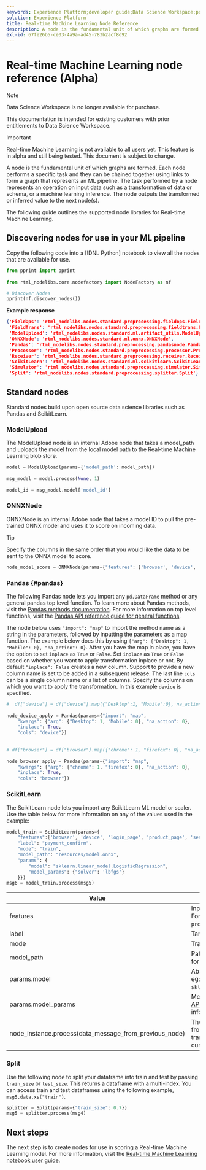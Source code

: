 ```yaml
---
keywords: Experience Platform;developer guide;Data Science Workspace;popular topics;Real-time Machine Learning;node reference;
solution: Experience Platform
title: Real-time Machine Learning Node Reference
description: A node is the fundamental unit of which graphs are formed. Each node performs a specific task and they can be chained together using links to form a graph that represents an ML pipeline. The task performed by a node represents an operation on input data such as a transformation of data or schema, or a machine learning inference. The node outputs the transformed or inferred value to the next node(s).
exl-id: 67fe26b5-ce03-4a9a-ad45-783b2acf8d92
---
```

# Real-time Machine Learning node reference (Alpha)

>[!NOTE]
>
>Data Science Workspace is no longer available for purchase.
>
>This documentation is intended for existing customers with prior entitlements to Data Science Workspace.

>[!IMPORTANT]
>
>Real-time Machine Learning is not available to all users yet. This feature is in alpha and still being tested. This document is subject to change.

A node is the fundamental unit of which graphs are formed. Each node performs a specific task and they can be chained together using links to form a graph that represents an ML pipeline. The task performed by a node represents an operation on input data such as a transformation of data or schema, or a machine learning inference. The node outputs the transformed or inferred value to the next node(s).

The following guide outlines the supported node libraries for Real-time Machine Learning.

## Discovering nodes for use in your ML pipeline

Copy the following code into a [!DNL Python] notebook to view all the nodes that are available for use.

```python
from pprint import pprint
 
from rtml_nodelibs.core.nodefactory import NodeFactory as nf
```

```python
# Discover Nodes
pprint(nf.discover_nodes())
```

**Example response**

```json
{'FieldOps': 'rtml_nodelibs.nodes.standard.preprocessing.fieldops.FieldOps',
 'FieldTrans': 'rtml_nodelibs.nodes.standard.preprocessing.fieldtrans.FieldTrans',
 'ModelUpload': 'rtml_nodelibs.nodes.standard.ml.artifact_utils.ModelUpload',
 'ONNXNode': 'rtml_nodelibs.nodes.standard.ml.onnx.ONNXNode',
 'Pandas': 'rtml_nodelibs.nodes.standard.preprocessing.pandasnode.Pandas',
 'Processor': 'rtml_nodelibs.nodes.standard.preprocessing.processor.Processor',
 'Receiver': 'rtml_nodelibs.nodes.standard.preprocessing.receiver.Receiver',
 'ScikitLearn': 'rtml_nodelibs.nodes.standard.ml.scikitlearn.ScikitLearn',
 'Simulator': 'rtml_nodelibs.nodes.standard.preprocessing.simulator.Simulator',
 'Split': 'rtml_nodelibs.nodes.standard.preprocessing.splitter.Split'}
```

## Standard nodes

Standard nodes build upon open source data science libraries such as Pandas and ScikitLearn.

### ModelUpload

The ModelUpload node is an internal Adobe node that takes a model_path and uploads the model from the local model path to the Real-time Machine Learning blob store.

```python
model = ModelUpload(params={'model_path': model_path})
  
msg_model = model.process(None, 1)
  
model_id = msg_model.model['model_id']
```

### ONNXNode

ONNXNode is an internal Adobe node that takes a model ID to pull the pre-trained ONNX model and uses it to score on incoming data. 

>[!TIP]
>
>Specify the columns in the same order that you would like the data to be sent to the ONNX model to score.

```python
node_model_score = ONNXNode(params={"features": ['browser', 'device', 'login_page', 'product_page', 'search_page'], "model_id": model_id})
```

### Pandas {#pandas}

The following Pandas node lets you import any `pd.DataFrame` method or any general pandas top level function. To learn more about Pandas methods, visit the [Pandas methods documentation](https://pandas.pydata.org/pandas-docs/stable/reference/api/pandas.DataFrame.html). For more information on top level functions, visit the [Pandas API reference guide for general functions](https://pandas.pydata.org/pandas-docs/stable/reference/general_functions.html).

The node below uses `"import": "map"` to import the method name as a string in the parameters, followed by inputting the parameters as a map function. The example below does this by using `{"arg": {"Desktop": 1, "Mobile": 0}, "na_action": 0}`. After you have the map in place, you have the option to set `inplace` as `True` or `False`. Set `inplace` as `True` or `False` based on whether you want to apply transformation inplace or not. By default `"inplace": False` creates a new column. Support to provide a new column name is set to be added in a subsequent release. The last line `cols` can be a single column name or a list of columns. Specify the columns on which you want to apply the transformation. In this example `device` is specified.

```python
#  df["device"] = df["device"].map({"Desktop":1, "Mobile":0}, na_action=0)
 
node_device_apply = Pandas(params={"import": "map",
    "kwargs": {"arg": {"Desktop": 1, "Mobile": 0}, "na_action": 0},
    "inplace": True,
    "cols": "device"})
 
 
# df["browser"] = df["browser"].map({"chrome": 1, "firefox": 0}, "na_action": 0})
 
node_browser_apply = Pandas(params={"import": "map",
    "kwargs": {"arg": {"chrome": 1, "firefox": 0}, "na_action": 0},
    "inplace": True,
    "cols": "browser"})
```

### ScikitLearn

The ScikitLearn node lets you import any ScikitLearn ML model or scaler. Use the table below for more information on any of the values used in the example:

```python
model_train = ScikitLearn(params={
    "features":['browser', 'device', 'login_page', 'product_page', 'search_page'],
    "label": "payment_confirm",
    "mode": "train",
    "model_path": "resources/model.onnx",
    "params": {
        "model": "sklearn.linear_model.LogisticRegression",
        "model_params": {"solver": 'lbfgs'}
    }})
msg6 = model_train.process(msg5)
```

|Value|Description|
| --- | --- |
| features | Input features to the model (list of strings). <br> For example: `browser`, `device`, `login_page`, `product_page`, `search_page` |
| label | Target column name (string). |
| mode | Train/test (string). |
| model_path | Path to the save model locally in onnx format. |
| params.model |  Absolute import path to the model (string) eg: `sklearn.linear_model.LogisticRegression`. |
| params.model_params |  Model hyperparameters, see the [sklearn API (map/dict)](https://scikit-learn.org/stable/modules/generated/sklearn.linear_model.LogisticRegression.html) documentation for more information. |
| node_instance.process(data_message_from_previous_node) | The method `process()` takes DataMsg from the previous node and applies transformation. This depends on the current node being used. |

### Split

Use the following node to split your dataframe into train and test by passing `train_size` or `test_size`. This returns a dataframe with a multi-index. You can access train and test dataframes using the following example, `msg5.data.xs("train")`.

```python
splitter = Split(params={"train_size": 0.7})
msg5 = splitter.process(msg4)
```

## Next steps

The next step is to create nodes for use in scoring a Real-time Machine Learning model. For more information, visit the [Real-time Machine Learning notebook user guide](./rtml-authoring-notebook.md).
